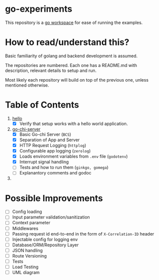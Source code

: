 # go-experiments

This repository is a [go workspace](https://go.dev/doc/tutorial/workspaces) for ease of running the examples.

# How to read/understand this?

Basic familiarity of golang and backend development is assumed.

The repositories are numbered. Each one has a README.md with description, relevant details to setup and run.

Most likely each repository will build on top of the previous one, unless mentioned otherwise.

# Table of Contents

1. [hello](./hello/)
   - [x] Verify that setup works with a hello world application.
2. [go-chi-server](./go-chi-server/)
   - [x] Basic Go-chi Server (`BCS`)
   - [x] Separation of App and Server
   - [x] HTTP Request Logging (`httplog`)
   - [x] Configurable app logging (`zerolog`)
   - [x] Loads environment variables from `.env` file (`godotenv`)
   - [x] Interrupt signal handling
   - [ ] Tests and how to run them (`ginkgo, gomega`)
   - [ ] Explanantory comments and godoc

3.

# Possible Improvements

- [ ] Config loading
- [ ] Input parameter validation/sanitization
- [ ] Context parameter
- [ ] Middlewares
- [ ] Passing request id end-to-end in the form of `X-Correlation-ID` header
- [ ] Injectable config for logging env
- [ ] Database/ORM/Repository Layer
- [ ] JSON handling
- [ ] Route Versioning
- [ ] Tests
- [ ] Load Testing
- [ ] UML diagram
